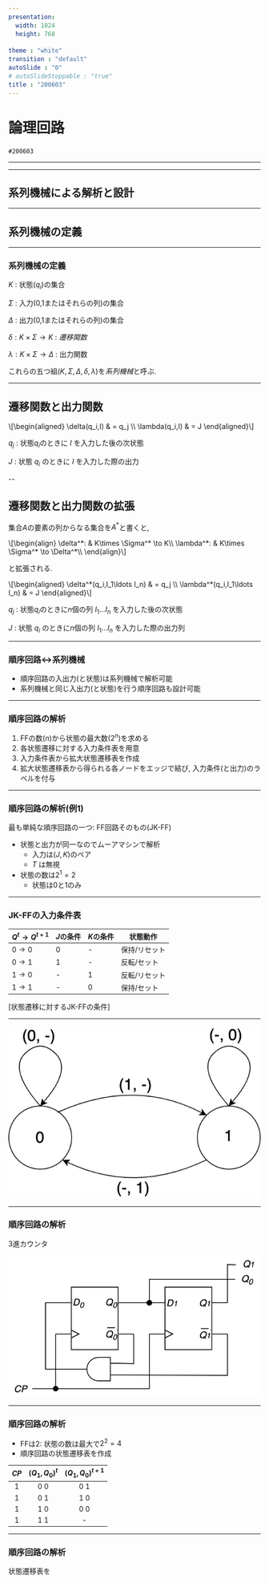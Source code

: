 ```yaml
---
presentation:
  width: 1024
  height: 768

theme : "white"
transition : "default"
autoSlide : "0"
# autoSlideStoppable : "true"
title : "200603"
---
```


# 論理回路

`#200603`

---

---

## 系列機械による解析と設計

---

## 系列機械の定義

---

### 系列機械の定義

$K$
: 状態($q_i$)の集合

$\Sigma$
: 入力(0,1またはそれらの列)の集合

$\Delta$
: 出力(0,1またはそれらの列)の集合

$\delta: K\times \Sigma\to K$
: *遷移関数*

$\lambda: K\times \Sigma\to \Delta$
: 出力関数

これらの五つ組$(K,\Sigma,\Delta,\delta,\lambda)$を*系列機械*と呼ぶ.

---

## 遷移関数と出力関数

<span>
\[\begin{aligned}
\delta(q_i,I) & = q_j \\
\lambda(q_i,I) & = J
\end{aligned}\]
</span>

$q_j$
: 状態$q_i$のときに $I$ を入力した後の次状態

$J$
: 状態 $q_i$ のときに $I$ を入力した際の出力

--

## 遷移関数と出力関数の拡張

集合$A$の要素の列からなる集合を$A^*$と書くと,

<span>
\[\begin{align}
\delta^*: & K\times \Sigma^* \to K\\
\lambda^*:  & K\times \Sigma^* \to \Delta^*\\
\end{align}\]
</span>

と拡張される.

<span>
\[\begin{aligned}
\delta^*(q_i,I_1\ldots I_n) & = q_j \\
\lambda^*(q_i,I_1\ldots I_n) & = J
\end{aligned}\]
</span>

$q_j$
: 状態$q_i$のときに$n$個の列 $I_1\ldots I_n$ を入力した後の次状態

$J$
: 状態 $q_i$ のときに$n$個の列 $I_1\ldots I_n$ を入力した際の出力列


---

### 順序回路$\leftrightarrow$系列機械

- 順序回路の入出力(と状態)は系列機械で解析可能
- 系列機械と同じ入出力(と状態)を行う順序回路も設計可能


---

### 順序回路の解析

1. FFの数($n$)から状態の最大数($2^n$)を求める
1. 各状態遷移に対する入力条件表を用意
1. 入力条件表から拡大状態遷移表を作成
1. 拡大状態遷移表から得られる各ノードをエッジで結び, 入力条件(と出力)のラベルを付与


---

### 順序回路の解析(例1)

最も単純な順序回路の一つ: FF回路そのもの(JK-FF)
- 状態と出力が同一なのでムーアマシンで解析
  - 入力は$(J,K)$のペア
  - $T$ は無視
- 状態の数は$2^1=2$
  - 状態は0と1のみ


---

### JK-FFの入力条件表

$Q^t\to Q^{t+1}$ |$J$の条件| $K$の条件 | 状態動作
--- | --- | --- | --- 
$0\to 0$ | $0$ | - | 保持/リセット
$0\to 1$ | $1$ | - | 反転/セット
$1\to 0$ | - | $1$ | 反転/リセット
$1\to 1$ | - | $0$ | 保持/セット
[状態遷移に対するJK-FFの条件]

---



![](media/automata-moore1.jpg)

---

### 順序回路の解析

3進カウンタ

![](media/automata-3counter.jpg)

---

### 順序回路の解析

- FFは2: 状態の数は最大で$2^2=4$
- 順序回路の状態遷移表を作成

$CP$ | $(Q_1, Q_0)^t$ | $(Q_1,Q_0)^{t+1}$ 
 :---: | :---: | :---: 
| 1 | 0 0 | 0 1 
| 1 | 0 1 | 1 0 
| 1 | 1 0 | 0 0 
| 1 | 1 1 | - 

---

### 順序回路の解析

状態遷移表を